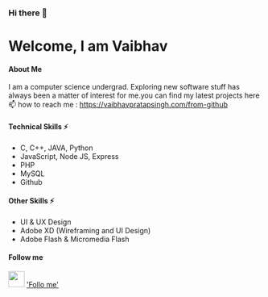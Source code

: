 ### Hi there 👋
# Welcome, I am Vaibhav
#### About Me
I am a computer science undergrad. Exploring new software stuff has always been a matter of interest for me.you can find my latest projects here
📫 how to reach me : https://vaibhavpratapsingh.com/from-github

#### Technical Skills ⚡
* C, C++, JAVA, Python
* JavaScript, Node JS, Express
* PHP
* MySQL
* Github

#### Other Skills ⚡
* UI & UX Design
* Adobe XD (Wireframing and UI Design)
* Adobe Flash & Micromedia Flash

#### Follow me 

<img height="32" width="32" src="https://cdn.jsdelivr.net/npm/simple-icons@v3/icons/instagram.svg" /> ['Follo me'](https://www.vaibhavpratapsingh.com/follow-me/instagram)



      
  
